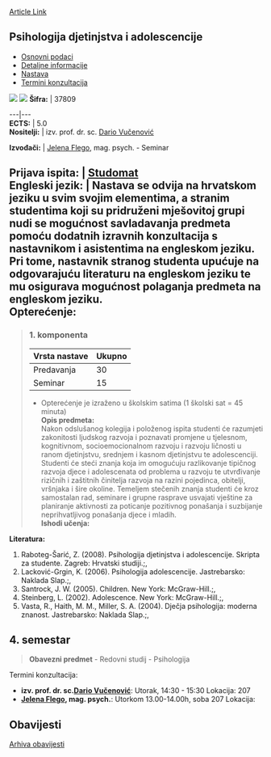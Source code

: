 [Article Link](https://www.fhs.hr/predmet/pda)

## Psihologija djetinjstva i adolescencije
  * [Osnovni podaci](https://www.fhs.hr/predmet/pda#v1id-904849_749224_1_0 "Osnovni podaci")
  * [Detaljne informacije](https://www.fhs.hr/predmet/pda#v1id-904849_749224_1_1 "Detaljne informacije")
  * [Nastava](https://www.fhs.hr/predmet/pda#v1id-904849_749224_1_2 "Nastava")
  * [Termini konzultacija](https://www.fhs.hr/predmet/pda#v1id-904849_749224_1_3 "Termini konzultacija")


[![](https://www.fhs.hr/img/flags/gif/hr.gif)](https://www.fhs.hr/predmet/pda) [![](https://www.fhs.hr/img/flags/gif/gb.gif)](https://www.fhs.hr/en/course/pocaa)
**Šifra:** |  37809  
  
---|---  
**ECTS:** |  5.0   
**Nositelji:** |  izv. prof. dr. sc. [Dario Vučenović](https://www.fhs.hr/djelatnik/dario.vucenovic)   
  
**Izvođači:** |  [Jelena Flego](https://www.fhs.hr/djelatnik/jelena.flego), mag. psych. - Seminar  
  
**Prijava ispita:** |  [Studomat](http://www.isvu.hr/studomat)  
**Engleski jezik:** |  Nastava se odvija na hrvatskom jeziku u svim svojim elementima, a stranim studentima koji su pridruženi mješovitoj grupi nudi se mogućnost savladavanja predmeta pomoću dodatnih izravnih konzultacija s nastavnikom i asistentima na engleskom jeziku. Pri tome, nastavnik stranog studenta upućuje na odgovarajuću literaturu na engleskom jeziku te mu osigurava mogućnost polaganja predmeta na engleskom jeziku.   
**Opterećenje:**  
---  
> ### 1. komponenta
> | Vrsta nastave | Ukupno  
> ---|---  
> Predavanja | 30  
> Seminar | 15  
> * Opterećenje je izraženo u školskim satima (1 školski sat = 45 minuta)   
**Opis predmeta:**  
> Nakon odslušanog kolegija i položenog ispita studenti će razumjeti zakonitosti ljudskog razvoja i poznavati promjene u tjelesnom, kognitivnom, socioemocionalnom razvoju i razvoju ličnosti u ranom djetinjstvu, srednjem i kasnom djetinjstvu te adolescenciji. Studenti će steći znanja koja im omogućuju razlikovanje tipičnog razvoja djece i adolescenata od problema u razvoju te utvrđivanje rizičnih i zaštitnih činitelja razvoja na razini pojedinca, obitelji, vršnjaka i šire okoline. Temeljem stečenih znanja studenti će kroz samostalan rad, seminare i grupne rasprave usvajati vještine za planiranje aktivnosti za poticanje pozitivnog ponašanja i suzbijanje neprihvatljivog ponašanja djece i mladih.  
**Ishodi učenja:**  

  
**Literatura:**  
  1. Raboteg-Šarić, Z. (2008). Psihologija djetinjstva i adolescencije. Skripta za studente. Zagreb: Hrvatski studiji.;, 
  2. Lacković-Grgin, K. (2006). Psihologija adolescencije. Jastrebarsko: Naklada Slap.;, 
  3. Santrock, J. W. (2005). Children. New York: McGraw-Hill.;, 
  4. Steinberg, L. (2002). Adolescence. New York: McGraw-Hill.;, 
  5. Vasta, R., Haith, M. M., Miller, S. A. (2004). Dječja psihologija: moderna znanost. Jastrebarsko: Naklada Slap.;, 

  
**4. semestar**  
---  
> **Obavezni predmet** - Redovni studij - Psihologija  
>   
Termini konzultacija: 
  * **izv. prof. dr. sc.[Dario Vučenović](https://www.fhs.hr/djelatnik/dario.vucenovic)**: 
Utorak, 14:30 - 15:30
Lokacija: 207 
  * **[Jelena Flego](https://www.fhs.hr/djelatnik/jelena.flego), mag. psych.**: 
Utorkom 13.00-14.00h, soba 207
Lokacija: 


## Obavijesti
[Arhiva obavijesti](https://www.fhs.hr/predmet/pda?@=20pl3#news_79064 "Arhiva obavijesti")
